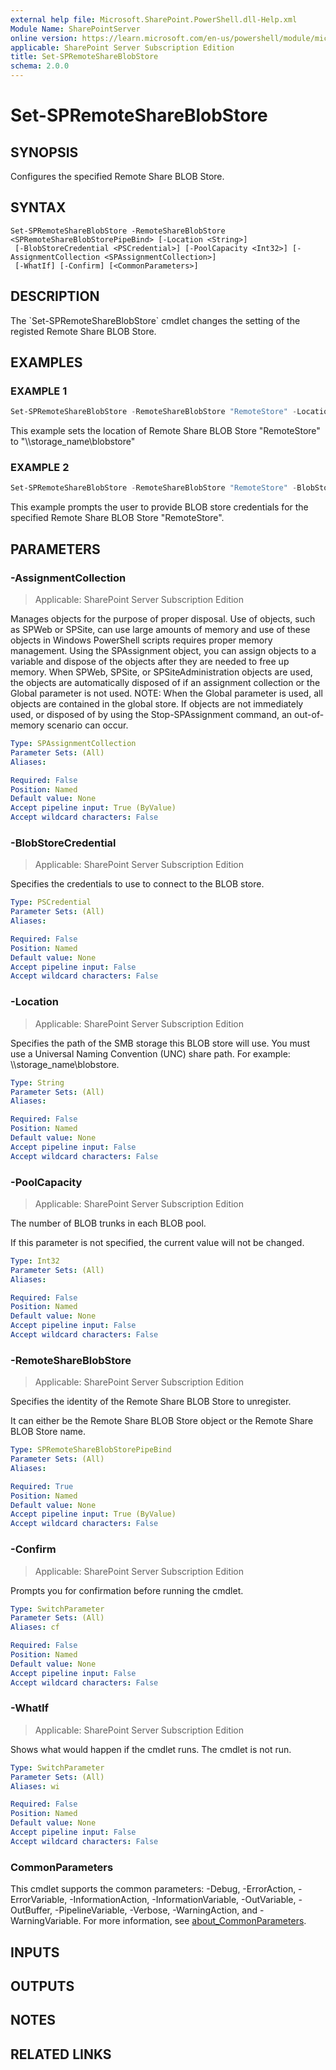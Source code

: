 ```yaml
---
external help file: Microsoft.SharePoint.PowerShell.dll-Help.xml
Module Name: SharePointServer
online version: https://learn.microsoft.com/en-us/powershell/module/microsoft.sharepoint.powershell/set-spremoteshareblobstore
applicable: SharePoint Server Subscription Edition
title: Set-SPRemoteShareBlobStore
schema: 2.0.0
---
```


# Set-SPRemoteShareBlobStore

## SYNOPSIS
Configures the specified Remote Share BLOB Store.

## SYNTAX

```
Set-SPRemoteShareBlobStore -RemoteShareBlobStore <SPRemoteShareBlobStorePipeBind> [-Location <String>]
 [-BlobStoreCredential <PSCredential>] [-PoolCapacity <Int32>] [-AssignmentCollection <SPAssignmentCollection>]
 [-WhatIf] [-Confirm] [<CommonParameters>]
```

## DESCRIPTION
The \`Set-SPRemoteShareBlobStore\` cmdlet changes the setting of the registed Remote Share BLOB Store.

## EXAMPLES

### EXAMPLE 1
```powershell
Set-SPRemoteShareBlobStore -RemoteShareBlobStore "RemoteStore" -Location "\\storage_name\blobstore\"
```

This example sets the location of Remote Share BLOB Store "RemoteStore" to "\\\\storage_name\blobstore\"

### EXAMPLE 2
```powershell
Set-SPRemoteShareBlobStore -RemoteShareBlobStore "RemoteStore" -BlobStoreCredential (Get-Credential)
```

This example prompts the user to provide BLOB store credentials for the specified Remote Share BLOB Store "RemoteStore".

## PARAMETERS

### -AssignmentCollection

> Applicable: SharePoint Server Subscription Edition

Manages objects for the purpose of proper disposal.
Use of objects, such as SPWeb or SPSite, can use large amounts of memory and use of these objects in Windows PowerShell scripts requires proper memory management.
Using the SPAssignment object, you can assign objects to a variable and dispose of the objects after they are needed to free up memory.
When SPWeb, SPSite, or SPSiteAdministration objects are used, the objects are automatically disposed of if an assignment collection or the Global parameter is not used.
NOTE: When the Global parameter is used, all objects are contained in the global store.
If objects are not immediately used, or disposed of by using the Stop-SPAssignment command, an out-of-memory scenario can occur.

```yaml
Type: SPAssignmentCollection
Parameter Sets: (All)
Aliases:

Required: False
Position: Named
Default value: None
Accept pipeline input: True (ByValue)
Accept wildcard characters: False
```

### -BlobStoreCredential

> Applicable: SharePoint Server Subscription Edition

Specifies the credentials to use to connect to the BLOB store.

```yaml
Type: PSCredential
Parameter Sets: (All)
Aliases:

Required: False
Position: Named
Default value: None
Accept pipeline input: False
Accept wildcard characters: False
```

### -Location

> Applicable: SharePoint Server Subscription Edition

Specifies the path of the SMB storage this BLOB store will use.
You must use a Universal Naming Convention (UNC) share path.
For example: \\\\storage_name\blobstore.

```yaml
Type: String
Parameter Sets: (All)
Aliases:

Required: False
Position: Named
Default value: None
Accept pipeline input: False
Accept wildcard characters: False
```

### -PoolCapacity

> Applicable: SharePoint Server Subscription Edition

The number of BLOB trunks in each BLOB pool.

If this parameter is not specified, the current value will not be changed.

```yaml
Type: Int32
Parameter Sets: (All)
Aliases:

Required: False
Position: Named
Default value: None
Accept pipeline input: False
Accept wildcard characters: False
```

### -RemoteShareBlobStore

> Applicable: SharePoint Server Subscription Edition

Specifies the identity of the Remote Share BLOB Store to unregister.

It can either be the Remote Share BLOB Store object or the Remote Share BLOB Store name.

```yaml
Type: SPRemoteShareBlobStorePipeBind
Parameter Sets: (All)
Aliases:

Required: True
Position: Named
Default value: None
Accept pipeline input: True (ByValue)
Accept wildcard characters: False
```

### -Confirm

> Applicable: SharePoint Server Subscription Edition

Prompts you for confirmation before running the cmdlet.

```yaml
Type: SwitchParameter
Parameter Sets: (All)
Aliases: cf

Required: False
Position: Named
Default value: None
Accept pipeline input: False
Accept wildcard characters: False
```

### -WhatIf

> Applicable: SharePoint Server Subscription Edition

Shows what would happen if the cmdlet runs.
The cmdlet is not run.

```yaml
Type: SwitchParameter
Parameter Sets: (All)
Aliases: wi

Required: False
Position: Named
Default value: None
Accept pipeline input: False
Accept wildcard characters: False
```

### CommonParameters
This cmdlet supports the common parameters: -Debug, -ErrorAction, -ErrorVariable, -InformationAction, -InformationVariable, -OutVariable, -OutBuffer, -PipelineVariable, -Verbose, -WarningAction, and -WarningVariable. For more information, see [about_CommonParameters](https://go.microsoft.com/fwlink/?LinkID=113216).

## INPUTS

## OUTPUTS

## NOTES

## RELATED LINKS
